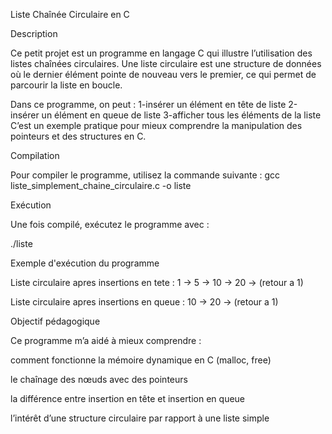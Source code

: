 Liste Chaînée Circulaire en C

Description

Ce petit projet est un programme en langage C qui illustre l’utilisation des listes chaînées circulaires.
Une liste circulaire est une structure de données où le dernier élément pointe de nouveau vers le premier, ce qui permet de parcourir la liste en boucle.

Dans ce programme, on peut :
1-insérer un élément en tête de liste
2-insérer un élément en queue de liste
3-afficher tous les éléments de la liste
C’est un exemple pratique pour mieux comprendre la manipulation des pointeurs et des structures en C.

Compilation

Pour compiler le programme, utilisez la commande suivante :
gcc liste_simplement_chaine_circulaire.c -o liste

Exécution

Une fois compilé, exécutez le programme avec :

./liste

Exemple d'exécution du programme 

Liste circulaire apres insertions en tete :
1 -> 5 -> 10 -> 20 ->  (retour a 1)

Liste circulaire apres insertions en queue :
10 -> 20 -> (retour a 1)

Objectif pédagogique

Ce programme m’a aidé à mieux comprendre :

comment fonctionne la mémoire dynamique en C (malloc, free)

le chaînage des nœuds avec des pointeurs

la différence entre insertion en tête et insertion en queue

l’intérêt d’une structure circulaire par rapport à une liste simple




